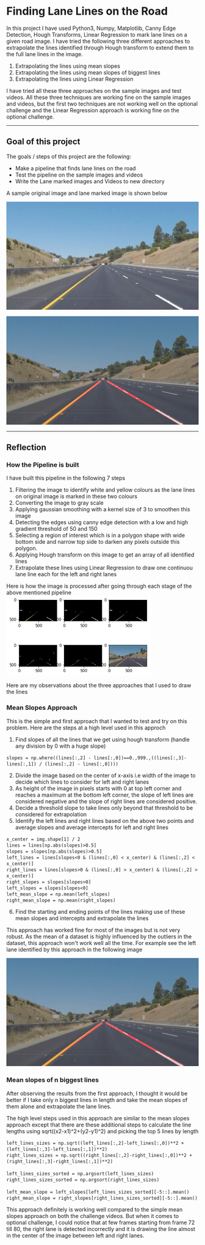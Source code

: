 # **Finding Lane Lines on the Road** 

In this project I have used Python3, Numpy, Matplotlib, Canny Edge Detection, Hough Transforms, Linear Regression to mark lane lines on a given road image. I have tried the following three different approaches to extrapolate the lines identified through Hough transform to extend them to the full lane lines in the image. 

1. Extrapolating the lines using mean slopes
2. Extrapolating the lines using mean slopes of biggest lines 
3. Extrapolating the lines using Linear Regression 

I have tried all these three approaches on the sample images and test videos. All these three techniques are working fine on the sample images and videos, but the first two techniques are not working well on the optional challenge and the Linear Regression approach is working fine on the optional challenge.

---

## **Goal of this project**

The goals / steps of this project are the following:
* Make a pipeline that finds lane lines on the road
* Test the pipeline on the sample images and videos
* Write the Lane marked images and Videos to new directory

A sample original image and lane marked image is shown below

![Original Image](folder_for_writeup/whiteCarLaneSwitch.jpg)

![Lane Marked Image](folder_for_writeup/whiteCarLaneSwitch_lane_marked_polynomial_fit.jpg)

---

## **Reflection**

### **How the Pipeline is built**

I have built this pipeline in the following 7 steps

1. Filtering the image to identify white and yellow colours as the lane lines on original image is marked in these two colours
2. Converting the image to gray scale
3. Applying gaussian smoothing with a kernel size of 3 to smoothen this image
4. Detecting the edges using canny edge detection with a low and high gradient threshold of 50 and 150
5. Selecting a region of interest which is in a polygon shape with wide bottom side and narrow top side to darken any pixels outside this polygon.
6. Applying Hough transform on this image to get an array of all identified lines
7. Extrapolate these lines using Linear Regression to draw one continuou lane line each for the left and right lanes

Here is how the image is processed after going through each stage of the above mentioned pipeline
![](folder_for_writeup/overall_process.jpg)

Here are my observations about the three approaches that I used to draw the lines

### **Mean Slopes Approach**

This is the simple and first approach that I wanted to test and try on this problem. Here are the steps at a high level used in this approch
1. Find slopes of all the lines that we get using hough transform (handle any division by 0 with a huge slope)
```
slopes = np.where((lines[:,2] - lines[:,0])==0.,999.,((lines[:,3]-lines[:,1]) / (lines[:,2] - lines[:,0])))
```
2. Divide the image based on the center of x-axis i.e width of the image to decide which lines to consider for left and right lanes
3. As height of the image in pixels starts with 0 at top left corner and reaches a maximum at the bottom left corner, the slope of left lines are considered negative and the slope of right lines are considered positive.
4. Decide a threshold slope to take lines only beyond that threshold to be considered for extrapolation
5. Identify the left lines and right lines based on the above two points and average slopes and average intercepts for left and right lines
```
x_center = img.shape[1] / 2
lines = lines[np.abs(slopes)>0.5]
slopes = slopes[np.abs(slopes)>0.5]
left_lines = lines[slopes<0 & (lines[:,0] < x_center) & (lines[:,2] < x_center)]
right_lines = lines[slopes>0 & (lines[:,0] > x_center) & (lines[:,2] > x_center)] 
right_slopes = slopes[slopes>0]
left_slopes = slopes[slopes<0]
left_mean_slope = np.mean(left_slopes)
right_mean_slope = np.mean(right_slopes)
```
6. Find the starting and ending points of the lines making use of these mean slopes and intercepts and extrapolate the lines

This approach has worked fine for most of the images but is not very robust. As the mean of a dataset is highly influenced by the outliers in the dataset, this approach won't work well all the time. For example see the left lane identified by this approach in the following image 

![](folder_for_writeup/whiteCarLaneSwitch_lane_marked_mean_slope_approach.jpg) 

### **Mean slopes of n biggest lines**

After observing the results from the first approach, I thought it would be better if I take only n biggest lines in length and take the mean slopes of them alone and extrapolate the lane lines.

The high level steps used in this approach are similar to the mean slopes approach except that there are these additional steps to calculate the line lengths using sqrt((x2-x1)^2+(y2-y1)^2) and picking the top 5 lines by length

```
left_lines_sizes = np.sqrt((left_lines[:,2]-left_lines[:,0])**2 + (left_lines[:,3]-left_lines[:,1])**2)
right_lines_sizes = np.sqrt((right_lines[:,2]-right_lines[:,0])**2 + (right_lines[:,3]-right_lines[:,1])**2)

left_lines_sizes_sorted = np.argsort(left_lines_sizes)
right_lines_sizes_sorted = np.argsort(right_lines_sizes)

left_mean_slope = left_slopes[left_lines_sizes_sorted][-5::].mean()
right_mean_slope = right_slopes[right_lines_sizes_sorted][-5::].mean()

```
This approach definitely is working well compared to the simple mean slopes approach on both the challenge videos. But when it comes to optional challenge, I could notice that at few frames starting from frame 72 till 80, the right lane is detected incorrectly and it is drawing the line almost in the center of the image between left and right lanes.

